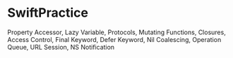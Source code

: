 # SwiftPractice

Property Accessor,
Lazy Variable,
Protocols,
Mutating Functions,
Closures,
Access Control,
Final Keyword,
Defer Keyword,
Nil Coalescing,
Operation Queue,
URL Session,
NS Notification
